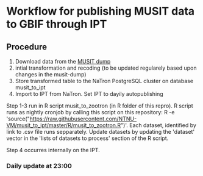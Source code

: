 # Workflow for publishing MUSIT data to GBIF through IPT

## Procedure

1. Download data from the [MUSIT dump](http://www.unimus.no/nedlasting/datasett/)
2. intial transformation and recoding (to be updated regularely based upon changes in the musit-dump)
3. Store transformed table to the NaTron PostgreSQL cluster on database musit_to_ipt 
4. Import to IPT from NaTron. Set IPT to dayily autopublishing

Step 1-3 run in R script musit_to_zootron (in R folder of this repro). R script runs as nightly cronjob by calling this script on this repository: R -e 'source("https://raw.githubusercontent.com/NTNU-VM/musit_to_ipt/master/R/musit_to_zootron.R")'. Each dataset, identified by link to .csv file runs sepparately. Update datasets by updating the 'dataset' vector in the 'lists of datasets to process' section of the R script.  

Step 4 occurres internally on the IPT. 

### Daily update at 23:00
